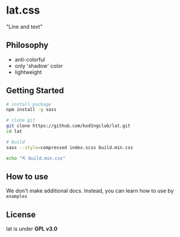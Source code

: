# lat.css

"Line and text"

## Philosophy

- anti-colorful
- only 'shadow' color
- lightweight

## Getting Started

```bash
# install package
npm install -g sass

# clone git
git clone https://github.com/kod1ngclub/lat.git
cd lat

# build
sass --style=compressed index.scss build.min.css

echo "⛏️ build.min.css"
```

## How to use

We don't make additional docs.
Instead, you can learn how to use by `examples`

## License

lat is under **GPL v3.0**
